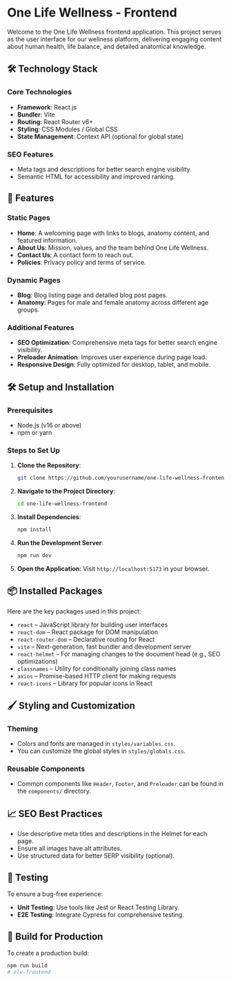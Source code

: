 # One Life Wellness - Frontend

Welcome to the One Life Wellness frontend application. This project serves as the user interface for our wellness platform, delivering engaging content about human health, life balance, and detailed anatomical knowledge.

## 🛠️ Technology Stack

### Core Technologies
- **Framework**: React.js
- **Bundler**: Vite
- **Routing**: React Router v6+
- **Styling**: CSS Modules / Global CSS
- **State Management**: Context API (optional for global state)

### SEO Features
- Meta tags and descriptions for better search engine visibility.
- Semantic HTML for accessibility and improved ranking.

## 🚀 Features

### Static Pages
- **Home**: A welcoming page with links to blogs, anatomy content, and featured information.
- **About Us**: Mission, values, and the team behind One Life Wellness.
- **Contact Us**: A contact form to reach out.
- **Policies**: Privacy policy and terms of service.

### Dynamic Pages
- **Blog**: Blog listing page and detailed blog post pages.
- **Anatomy**: Pages for male and female anatomy across different age groups.

### Additional Features
- **SEO Optimization**: Comprehensive meta tags for better search engine visibility.
- **Preloader Animation**: Improves user experience during page load.
- **Responsive Design**: Fully optimized for desktop, tablet, and mobile.

## 🛠️ Setup and Installation

### Prerequisites
- Node.js (v16 or above)
- npm or yarn

### Steps to Set Up
1. **Clone the Repository**:

    ```bash
    git clone https://github.com/yourusername/one-life-wellness-frontend.git
    ```

2. **Navigate to the Project Directory**:

    ```bash
    cd one-life-wellness-frontend
    ```

3. **Install Dependencies**:

    ```bash
    npm install
    ```

4. **Run the Development Server**:

    ```bash
    npm run dev
    ```

5. **Open the Application**: Visit `http://localhost:5173` in your browser.

## 📦 Installed Packages
Here are the key packages used in this project:

- `react` – JavaScript library for building user interfaces
- `react-dom` – React package for DOM manipulation
- `react-router-dom` – Declarative routing for React
- `vite` – Next-generation, fast bundler and development server
- `react-helmet` – For managing changes to the document head (e.g., SEO optimizations)
- `classnames` – Utility for conditionally joining class names
- `axios` – Promise-based HTTP client for making requests
- `react-icons` – Library for popular icons in React

## 🖌️ Styling and Customization

### Theming
- Colors and fonts are managed in `styles/variables.css`.
- You can customize the global styles in `styles/globals.css`.

### Reusable Components
- Common components like `Header`, `Footer`, and `Preloader` can be found in the `components/` directory.

## 📈 SEO Best Practices
- Use descriptive meta titles and descriptions in the Helmet for each page.
- Ensure all images have alt attributes.
- Use structured data for better SERP visibility (optional).

## 🧪 Testing
To ensure a bug-free experience:

- **Unit Testing**: Use tools like Jest or React Testing Library.
- **E2E Testing**: Integrate Cypress for comprehensive testing.

## 🔧 Build for Production
To create a production build:

```bash
npm run build
# olw-frontend

